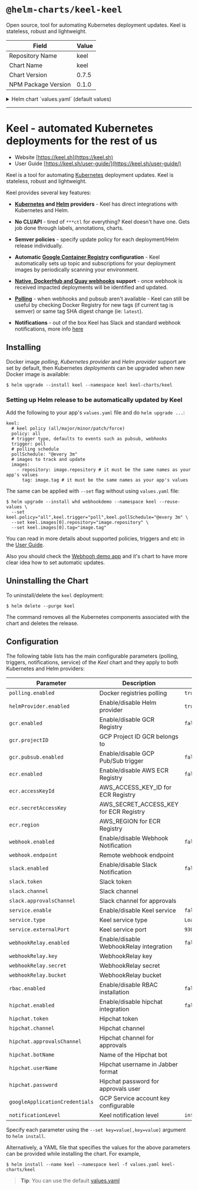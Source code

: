 # `@helm-charts/keel-keel`

Open source, tool for automating Kubernetes deployment updates. Keel is stateless, robust and lightweight.

| Field               | Value |
| ------------------- | ----- |
| Repository Name     | keel  |
| Chart Name          | keel  |
| Chart Version       | 0.7.5 |
| NPM Package Version | 0.1.0 |

<details>

<summary>Helm chart `values.yaml` (default values)</summary>

```yaml
# Default values for keel.
# This is a YAML-formatted file.
# Declare variables to be passed into your templates.

image:
  repository: keelhq/keel
  tag: 0.12.0
  pullPolicy: IfNotPresent

# Enable insecure registries
insecureRegistry: false

# Polling is enabled by default,
# you can disable it setting value below to false
polling:
  enabled: true

# Helm provider support
helmProvider:
  enabled: true
  tillerAddress: 'tiller-deploy.kube-system.svc.cluster.local:44134'

# Google Container Registry
# GCP Project ID
gcr:
  enabled: false
  projectId: ''
  pubSub:
    enabled: false

# Notification level (debug, info, success, warn, error, fatal)
notificationLevel: info

# AWS Elastic Container Registry
# https://keel.sh/v1/guide/documentation.html#Polling-with-AWS-ECR
ecr:
  enabled: false
  accessKeyId: ''
  secretAccessKey: ''
  region: ''

# Webhook Notification
# Remote webhook endpoint for notification delivery
webhook:
  enabled: false
  endpoint: ''

# Slack Notification
# bot name (default keel) must exist!
slack:
  enabled: false
  botName: ''
  token: ''
  channel: ''
  approvalsChannel: ''

# Hipchat notification and approvals
hipchat:
  enabled: false
  token: ''
  channel: ''
  approvalsChannel: ''
  botName: ''
  userName: ''
  password: ''

mattermost:
  enabled: false
  endpoint: ''

# Keel service
# Enable to receive webhooks from Docker registries
service:
  enabled: false
  type: LoadBalancer
  externalPort: 9300
  clusterIP: ''

# Webhook Relay service
# If you don’t want to expose your Keel service, you can use https://webhookrelay.com/
# which can deliver webhooks to your internal Keel service through Keel sidecar container.
webhookRelay:
  enabled: false
  bucket: ''
  # webhookrelay.com credentials
  # Set the key and secret values here to create the keel-webhookrelay secret with this
  # chart -or- leave key and secret blank and create the keel-webhookrelay secret separately.
  key: ''
  secret: ''
  # webhookrelay docker image
  image:
    repository: webhookrelay/webhookrelayd
    tag: latest
    pullPolicy: IfNotPresent

# Keel self-update
# uncomment lines below if you want Keel to automaticly
# self-update to the latest release version
keel:
  # keel policy (all/major/minor/patch/force)
  policy: all
  # trigger type, defaults to events such as pubsub, webhooks
  trigger: poll
  # polling schedule
  pollSchedule: '@every 3m'
  # images to track and update
  images:
    - repository: image.repository
      tag: image.tag

# RBAC manifests management
rbac:
  enabled: true

# Resources
resources:
  limits:
    cpu: 100m
    memory: 128Mi
  requests:
    cpu: 50m
    memory: 64Mi

# NodeSelector
nodeSelector: {}

affinity: {}

tolerations: {}

# base64 encoded json of GCP service account
# more info available here: https://cloud.google.com/kubernetes-engine/docs/tutorials/authenticating-to-cloud-platform
# e.g. --set googleApplicationCredentials=$(cat <JSON_KEY_FIEL> | base64)
googleApplicationCredentials: ''

# Enable DEBUG logging
debug: false

# This is used by the static manifest generator in order to create a static
# namespace manifest for the namespace that keel is being installed
# within. It should **not** be used if you are using Helm for deployment.
createNamespaceResource: false

podAnnotations: {}

serviceAnnotations: {}
# Useful for making the load balancer internal
# serviceAnnotations:
#    cloud.google.com/load-balancer-type: Internal

aws:
  region: null

podDisruptionBudget:
  enabled: false
  maxUnavailable: 1
  minAvailable: null
```

</details>

---

# Keel - automated Kubernetes deployments for the rest of us

- Website [https://keel.sh](https://keel.sh)
- User Guide [https://keel.sh/user-guide/](https://keel.sh/user-guide/)

Keel is a tool for automating [Kubernetes](https://kubernetes.io/) deployment updates. Keel is stateless, robust and lightweight.

Keel provides several key features:

- **[Kubernetes](https://kubernetes.io/) and [Helm](https://helm.sh) providers** - Keel has direct integrations with Kubernetes and Helm.

- **No CLI/API** - tired of `***ctl` for everything? Keel doesn't have one. Gets job done through labels, annotations, charts.

- **Semver policies** - specify update policy for each deployment/Helm release individually.

- **Automatic [Google Container Registry](https://cloud.google.com/container-registry/) configuration** - Keel automatically sets up topic and subscriptions for your deployment images by periodically scanning your environment.

- **[Native, DockerHub and Quay webhooks](https://keel.sh/user-guide/triggers/#webhooks) support** - once webhook is received impacted deployments will be identified and updated.

- **[Polling](https://keel.sh/user-guide/#polling-deployment-example)** - when webhooks and pubsub aren't available - Keel can still be useful by checking Docker Registry for new tags (if current tag is semver) or same tag SHA digest change (ie: `latest`).

- **Notifications** - out of the box Keel has Slack and standard webhook notifications, more info [here](https://keel.sh/user-guide/#notifications)

## Installing

Docker image _polling_, _Kubernetes provider_ and _Helm provider_ support are set by default, then Kubernetes _deployments_ can be upgraded when new Docker image is available:

```console
$ helm upgrade --install keel --namespace keel keel-charts/keel
```

### Setting up Helm release to be automatically updated by Keel

Add the following to your app's `values.yaml` file and do `helm upgrade ...`:

```
keel:
  # keel policy (all/major/minor/patch/force)
  policy: all
  # trigger type, defaults to events such as pubsub, webhooks
  trigger: poll
  # polling schedule
  pollSchedule: "@every 3m"
  # images to track and update
  images:
    - repository: image.repository # it must be the same names as your app's values
      tag: image.tag # it must be the same names as your app's values
```

The same can be applied with `--set` flag without using `values.yaml` file:

```console
$ helm upgrade --install whd webhookdemo --namespace keel --reuse-values \
  --set keel.policy="all",keel.trigger="poll",keel.pollSchedule="@every 3m" \
  --set keel.images[0].repository="image.repository" \
  --set keel.images[0].tag="image.tag"
```

You can read in more details about supported policies, triggers and etc in the [User Guide](https://keel.sh/user-guide/).

Also you should check the [Webhooh demo app](https://github.com/webhookrelay/webhook-demo) and it's chart to have more clear
idea how to set automatic updates.

## Uninstalling the Chart

To uninstall/delete the `keel` deployment:

```console
$ helm delete --purge keel
```

The command removes all the Kubernetes components associated with the chart and deletes the release.

## Configuration

The following table lists has the main configurable parameters (polling, triggers, notifications, service) of the _Keel_ chart and they apply to both Kubernetes and Helm providers:

| Parameter                      | Description                             | Default        |
| ------------------------------ | --------------------------------------- | -------------- |
| `polling.enabled`              | Docker registries polling               | `true`         |
| `helmProvider.enabled`         | Enable/disable Helm provider            | `true`         |
| `gcr.enabled`                  | Enable/disable GCR Registry             | `false`        |
| `gcr.projectID`                | GCP Project ID GCR belongs to           |                |
| `gcr.pubsub.enabled`           | Enable/disable GCP Pub/Sub trigger      | `false`        |
| `ecr.enabled`                  | Enable/disable AWS ECR Registry         | `false`        |
| `ecr.accessKeyId`              | AWS_ACCESS_KEY_ID for ECR Registry      |                |
| `ecr.secretAccessKey`          | AWS_SECRET_ACCESS_KEY for ECR Registry  |                |
| `ecr.region`                   | AWS_REGION for ECR Registry             |                |
| `webhook.enabled`              | Enable/disable Webhook Notification     | `false`        |
| `webhook.endpoint`             | Remote webhook endpoint                 |                |
| `slack.enabled`                | Enable/disable Slack Notification       | `false`        |
| `slack.token`                  | Slack token                             |                |
| `slack.channel`                | Slack channel                           |                |
| `slack.approvalsChannel`       | Slack channel for approvals             |                |
| `service.enable`               | Enable/disable Keel service             | `false`        |
| `service.type`                 | Keel service type                       | `LoadBalancer` |
| `service.externalPort`         | Keel service port                       | `9300`         |
| `webhookRelay.enabled`         | Enable/disable WebhookRelay integration | `false`        |
| `webhookRelay.key`             | WebhookRelay key                        |                |
| `webhookRelay.secret`          | WebhookRelay secret                     |                |
| `webhookRelay.bucket`          | WebhookRelay bucket                     |                |
| `rbac.enabled`                 | Enable/disable RBAC installation        | `false`        |
| `hipchat.enabled`              | Enable/disable hipchat integration      | `false`        |
| `hipchat.token`                | Hipchat token                           |                |
| `hipchat.channel`              | Hipchat channel                         |                |
| `hipchat.approvalsChannel`     | Hipchat channel for approvals           |                |
| `hipchat.botName`              | Name of the Hipchat bot                 |                |
| `hipchat.userName`             | Hipchat username in Jabber format       |                |
| `hipchat.password`             | Hipchat password for approvals user     |                |
| `googleApplicationCredentials` | GCP Service account key configurable    |                |
| `notificationLevel`            | Keel notification level                 | `info`         |

Specify each parameter using the `--set key=value[,key=value]` argument to `helm install`.

Alternatively, a YAML file that specifies the values for the above parameters can be provided while installing the chart. For example,

```console
$ helm install --name keel --namespace keel -f values.yaml keel-charts/keel
```

> **Tip**: You can use the default [values.yaml](values.yaml)
